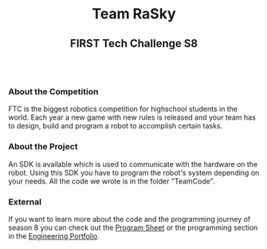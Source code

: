 <h1 align="center"> Team RaSky </h1>
<h2 align="center"> FIRST Tech Challenge S8 </h2>
<br>
<br>

<h3> About the Competition </h3>
<p> FTC is the biggest robotics competition for highschool students in the world. Each year a new game with new rules is released and your team has to design, build and program a robot to accomplish certain tasks. </p>

<h3> About the Project</h3>
<p> An SDK is available which is used to communicate with the hardware on the robot. Using this SDK you have to program the robot's system depending on your needs. All the code we wrote is in the folder "TeamCode".</p>

<h3> External </h3>

<p>

If you want to learn more about the code and the programming journey of season 8 you can check out the [Program Sheet](https://github.com/Git-Lukyen/Git-Lukyen/blob/main/README-Images/RCV8/Control-Award-Sheet.pdf) or the programming section in the [Engineering Portfolio](https://github.com/Git-Lukyen/Git-Lukyen/blob/main/README-Images/RCV8/Portofoliu_Final.pdf).

</p>
